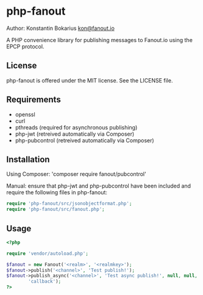 php-fanout
============

Author: Konstantin Bokarius <kon@fanout.io>

A PHP convenience library for publishing messages to Fanout.io using the EPCP protocol. 

License
-------

php-fanout is offered under the MIT license. See the LICENSE file.

Requirements
------------

* openssl
* curl
* pthreads (required for asynchronous publishing)
* php-jwt (retreived automatically via Composer)
* php-pubcontrol (retreived automatically via Composer)

Installation
------------

Using Composer: 'composer require fanout/pubcontrol' 

Manual: ensure that php-jwt and php-pubcontrol have been included and require the following files in php-fanout:

```PHP
require 'php-fanout/src/jsonobjectformat.php';
require 'php-fanout/src/fanout.php';
```

Usage
------------

```PHP
<?php

require 'vendor/autoload.php';

$fanout = new Fanout('<realm>', '<realmkey>');
$fanout->publish('<channel>', 'Test publish!');
$fanout->publish_async('<channel>', 'Test async publish!', null, null,
        'callback');
?>
```

